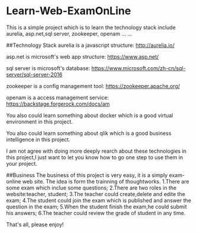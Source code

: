 # Learn-Web-ExamOnLine
This is a simple project which is to learn the technology stack include aurelia, asp.net,sql server, zookeeper, openam ... ... 

##Technology Stack
aurelia is a javascript structure:
http://aurelia.io/

asp.net is microsoft's web app structure:
https://www.asp.net/

sql server is microsoft's database:
https://www.microsoft.com/zh-cn/sql-server/sql-server-2016

zookeeper is a config management tool:
https://zookeeper.apache.org/

openam is a access management service:
https://backstage.forgerock.com/docs/am

You also could learn something about docker which is a good virtual environment in this project.

You also could learn something about qlik which is a good business intelligence in this project.

I am not agree with doing more deeply rearch about these technologies in this project,I just want to let you know how to go one step to use them in your project.

##Business
The business of this project is very easy, it is a simply exam-online web site. The idea is form the trainning of thoughtworks.
 1.There are some exam which inclue some questions;
 2.There are two roles in the website:teacher, student;
 3.The teacher could create,delete and edite the exam;
 4.The student could join the exam which is published and answer the question in the exam;
 5.When the student finish the exam,he could submit his answers;
 6.The teacher could review the grade of student in any time.

That's all, please enjoy!
